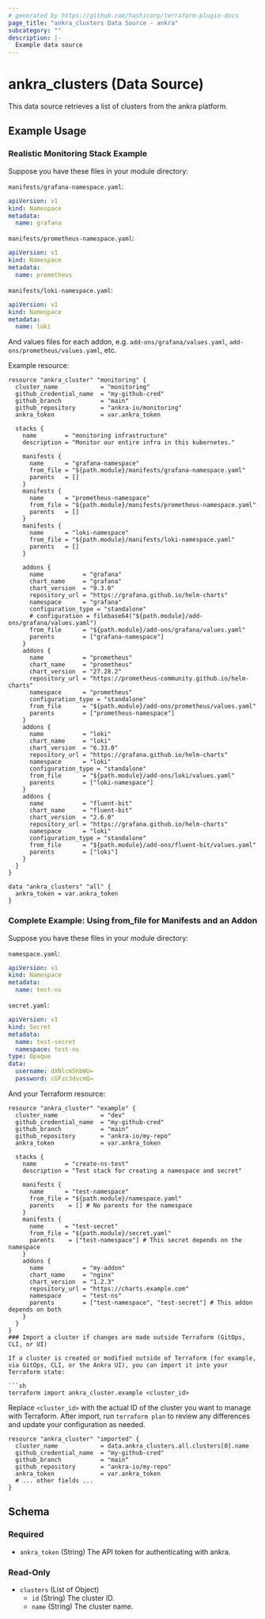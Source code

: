 ```yaml
---
# generated by https://github.com/hashicorp/terraform-plugin-docs
page_title: "ankra_clusters Data Source - ankra"
subcategory: ""
description: |-
  Example data source
---
```


# ankra_clusters (Data Source)


This data source retrieves a list of clusters from the ankra platform.

## Example Usage

### Realistic Monitoring Stack Example

Suppose you have these files in your module directory:

`manifests/grafana-namespace.yaml`:
```yaml
apiVersion: v1
kind: Namespace
metadata:
  name: grafana
```

`manifests/prometheus-namespace.yaml`:
```yaml
apiVersion: v1
kind: Namespace
metadata:
  name: prometheus
```

`manifests/loki-namespace.yaml`:
```yaml
apiVersion: v1
kind: Namespace
metadata:
  name: loki
```

And values files for each addon, e.g. `add-ons/grafana/values.yaml`, `add-ons/prometheus/values.yaml`, etc.

Example resource:

```hcl
resource "ankra_cluster" "monitoring" {
  cluster_name            = "monitoring"
  github_credential_name  = "my-github-cred"
  github_branch           = "main"
  github_repository       = "ankra-io/monitoring"
  ankra_token             = var.ankra_token

  stacks {
    name        = "monitoring infrastructure"
    description = "Monitor our entire infra in this kubernetes."

    manifests {
      name      = "grafana-namespace"
      from_file = "${path.module}/manifests/grafana-namespace.yaml"
      parents   = []
    }
    manifests {
      name      = "prometheus-namespace"
      from_file = "${path.module}/manifests/prometheus-namespace.yaml"
      parents   = []
    }
    manifests {
      name      = "loki-namespace"
      from_file = "${path.module}/manifests/loki-namespace.yaml"
      parents   = []
    }

    addons {
      name           = "grafana"
      chart_name     = "grafana"
      chart_version  = "9.3.0"
      repository_url = "https://grafana.github.io/helm-charts"
      namespace      = "grafana"
      configuration_type = "standalone"
      # configuration = filebase64("${path.module}/add-ons/grafana/values.yaml")
      from_file      = "${path.module}/add-ons/grafana/values.yaml"
      parents        = ["grafana-namespace"]
    }
    addons {
      name           = "prometheus"
      chart_name     = "prometheus"
      chart_version  = "27.28.2"
      repository_url = "https://prometheus-community.github.io/helm-charts"
      namespace      = "prometheus"
      configuration_type = "standalone"
      from_file      = "${path.module}/add-ons/prometheus/values.yaml"
      parents        = ["prometheus-namespace"]
    }
    addons {
      name           = "loki"
      chart_name     = "loki"
      chart_version  = "6.33.0"
      repository_url = "https://grafana.github.io/helm-charts"
      namespace      = "loki"
      configuration_type = "standalone"
      from_file      = "${path.module}/add-ons/loki/values.yaml"
      parents        = ["loki-namespace"]
    }
    addons {
      name           = "fluent-bit"
      chart_name     = "fluent-bit"
      chart_version  = "2.6.0"
      repository_url = "https://grafana.github.io/helm-charts"
      namespace      = "loki"
      configuration_type = "standalone"
      from_file      = "${path.module}/add-ons/fluent-bit/values.yaml"
      parents        = ["loki"]
    }
  }
}
```


```hcl
data "ankra_clusters" "all" {
  ankra_token = var.ankra_token
}
```


### Complete Example: Using from_file for Manifests and an Addon

Suppose you have these files in your module directory:

`namespace.yaml`:
```yaml
apiVersion: v1
kind: Namespace
metadata:
  name: test-ns
```

`secret.yaml`:
```yaml
apiVersion: v1
kind: Secret
metadata:
  name: test-secret
  namespace: test-ns
type: Opaque
data:
  username: dXNlcm5hbWU=
  password: cGFzc3dvcmQ=
```

And your Terraform resource:

```hcl
resource "ankra_cluster" "example" {
  cluster_name            = "dev"
  github_credential_name  = "my-github-cred"
  github_branch           = "main"
  github_repository       = "ankra-io/my-repo"
  ankra_token             = var.ankra_token

  stacks {
    name        = "create-ns-test"
    description = "Test stack for creating a namespace and secret"

    manifests {
      name      = "test-namespace"
      from_file = "${path.module}/namespace.yaml"
      parents    = [] # No parents for the namespace
    }
    manifests {
      name      = "test-secret"
      from_file = "${path.module}/secret.yaml"
      parents    = ["test-namespace"] # This secret depends on the namespace
    }
    addons {
      name           = "my-addon"
      chart_name     = "nginx"
      chart_version  = "1.2.3"
      repository_url = "https://charts.example.com"
      namespace      = "test-ns"
      parents        = ["test-namespace", "test-secret"] # This addon depends on both
    }
  }
}
### Import a cluster if changes are made outside Terraform (GitOps, CLI, or UI)

If a cluster is created or modified outside of Terraform (for example, via GitOps, CLI, or the Ankra UI), you can import it into your Terraform state:

```sh
terraform import ankra_cluster.example <cluster_id>
```

Replace `<cluster_id>` with the actual ID of the cluster you want to manage with Terraform. After import, run `terraform plan` to review any differences and update your configuration as needed.

```hcl
resource "ankra_cluster" "imported" {
  cluster_name            = data.ankra_clusters.all.clusters[0].name
  github_credential_name  = "my-github-cred"
  github_branch           = "main"
  github_repository       = "ankra-io/my-repo"
  ankra_token             = var.ankra_token
  # ... other fields ...
}
```

<!-- schema generated by tfplugindocs -->
## Schema

### Required

- `ankra_token` (String) The API token for authenticating with ankra.

### Read-Only

- `clusters` (List of Object)
  - `id` (String) The cluster ID.
  - `name` (String) The cluster name.
